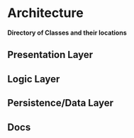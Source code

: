 # Architecture

**Directory of Classes and their locations**

## Presentation Layer

## Logic Layer
   
## Persistence/Data Layer

## Docs
